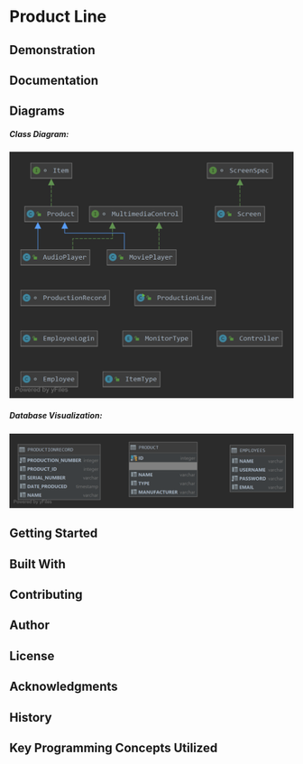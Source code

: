 # Product Line

## Demonstration

## Documentation

## Diagrams
##### Class Diagram:
![Class Diagram](src/diagrams/class_diagram.png)

##### Database Visualization:
![Database Diagram](src/diagrams/database_tables.png)
## Getting Started

## Built With

## Contributing

## Author

## License

## Acknowledgments

## History

## Key Programming Concepts Utilized

